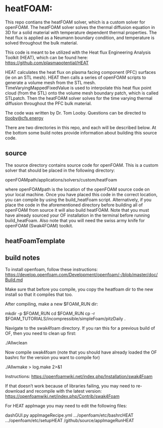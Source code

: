 # heatFOAM:
This repo contians the heatFOAM solver, which is a custom solver for openFOAM.  The heatFOAM solver solves the thermal diffusion equation in 3D for a solid material with temperature dependent thermal properties.  The heat flux is applied as a Neumann boundary condition, and temperature is solved throughout the bulk material.

This code is meant to be utilized with the Heat flux Engineering Analysis Toolkit (HEAT), which can be found here: https://github.com/plasmapotential/HEAT

HEAT calculates the heat flux on plasma facing component (PFC) surfaces (ie on an STL mesh).  HEAT then calls a series of openFOAM scripts to generate a volume mesh from the STL mesh.  TimeVaryingMappedFixedValue is used to interpolate this heat flux point cloud (from the STL) onto the volume mesh boundary patch, which is called STLpatch.  Then the heatFOAM solver solves for the time varying thermal diffusion throughout the PFC bulk material.

The code was written by Dr. Tom Looby.  Questions can be directed to tlooby@cfs.energy

There are two directories in this repo, and each will be described below.  At the bottom some build notes provide information about building this source code.

## source
The source directory contains source code for openFOAM.  This is a custom solver that should be placed in the following directory:

openFOAMpath/applications/solvers/custom/heatFoam

where openFOAMpath is the location of the openFOAM source code on your local machine.  Once you have placed this code in the correct location, you can compile by using the build_heatFoam script.  Alternatively, if you place the code in the aforementioned directory before building all of openFOAM from source it will also build heatFOAM.  Note that you must have already sourced your OF installation in the terminal before running build_heatFoam.  Also note that you will need the swiss army knife for openFOAM (Swak4FOAM) toolkit.

## heatFoamTemplate


## build notes
To install openfoam, follow these instructions:
https://develop.openfoam.com/Development/openfoam/-/blob/master/doc/Build.md

Make sure that before you compile, you copy the heatfoam dir to the new install so that it compiles that too.  

After compiling, make a new $FOAM_RUN dir:

mkdir -p $FOAM_RUN
cd $FOAM_RUN
cp -r $FOAM_TUTORIALS/incompressible/simpleFoam/pitzDaily .

Navigate to the swak4foam directory.  If you ran this for a previous build of OF, then you need to clean up first:

./Allwclean

Now compile swak4foam (note that you should have already loaded the OF bashrc for the version you want to compile for)

./Allwmake > log.make 2>&1

Instructions:  https://openfoamwiki.net/index.php/Installation/swak4Foam

If that doesn’t work because of libraries failing, you may need to re-download and recompile with the latest version:
https://openfoamwiki.net/index.php/Contrib/swak4Foam

For HEAT appImage you may need to edit the following files:

dashGUI.py
appImageRecipe.yml
.../openfoam/etc/bashrcHEAT
.../openfoam/etc/setupHEAT
<HEATdir>/github/source/appImageRunHEAT
